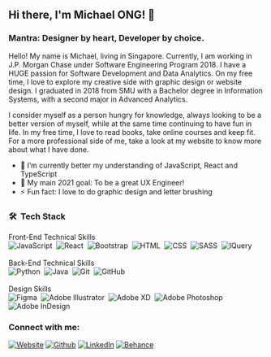 ## Hi there, I'm Michael ONG! 👋 ##
### Mantra: Designer by heart, Developer by choice. ###

Hello! My name is Michael, living in Singapore. Currently, I am working in J.P. Morgan Chase under Software Engineering Program 2018. I have a HUGE passion for Software Development and Data Analytics. On my free time, I love to explore my creative side with graphic design or website design. I graduated in 2018 from SMU with a Bachelor degree in Information Systems, with a second major in Advanced Analytics.

I consider myself as a person hungry for knowledge, always looking to be a better version of myself, while at the same time continuing to have fun in life. In my free time, I love to read books, take online courses and keep fit. For a more professional side of me, take a look at my website to know more about what I have done.

- 🌱 I’m currently better my understanding of JavaScript, React and TypeScript
- 🥅 My main 2021 goal: To be a great UX Engineer!
- ⚡ Fun fact: I love to do graphic design and letter brushing

### 🛠 &nbsp;Tech Stack ###

Front-End Technical Skills<br />
![JavaScript](https://img.shields.io/badge/-JavaScript-05122A?style=flat&logo=javascript)&nbsp;
![React](https://img.shields.io/badge/-React-05122A?style=flat&logo=react)&nbsp;
![Bootstrap](https://img.shields.io/badge/-Bootstrap-05122A?style=flat&logo=bootstrap&logoColor=563D7C)&nbsp;
![HTML](https://img.shields.io/badge/-HTML-05122A?style=flat&logo=HTML5)&nbsp;
![CSS](https://img.shields.io/badge/-CSS-05122A?style=flat&logo=CSS3&logoColor=1572B6)&nbsp;
![SASS](https://img.shields.io/badge/-SASS-05122A?style=flat&logo=SASS&logoColor=1572B6)&nbsp;
![lQuery](https://img.shields.io/badge/-jQuery-05122A?style=flat&logo=jQuery&logoColor=1572B6)&nbsp;<br /><br />
Back-End Technical Skills<br />
![Python](https://img.shields.io/badge/-Python-05122A?style=flat&logo=python)&nbsp;
![Java](https://img.shields.io/badge/-Java-05122A?style=flat&logo=Java&logoColor=FFA518)&nbsp;
![Git](https://img.shields.io/badge/-Git-05122A?style=flat&logo=git)&nbsp;
![GitHub](https://img.shields.io/badge/-GitHub-05122A?style=flat&logo=github)<br /><br />
Design Skills<br />
![Figma](https://img.shields.io/badge/-Figma-05122A?style=flat&logo=Figma)&nbsp;
![Adobe Illustrator](https://img.shields.io/badge/-Illustrator-05122A?style=flat&logo=adobe-illustrator)&nbsp;
![Adobe XD](https://img.shields.io/badge/-AdobeXD-05122A?style=flat&logo=adobe-xd)&nbsp;
![Adobe Photoshop](https://img.shields.io/badge/-Photoshop-05122A?style=flat&logo=adobe-photoshop)&nbsp;
![Adobe InDesign](https://img.shields.io/badge/-InDesign-05122A?style=flat&logo=adobe-indesign)

### Connect with me: ###
<p>
  <a href="http://www.datayse.com/" target="_blank"><img alt="Website" src="https://img.shields.io/badge/Website-%2312100E.svg?&style=flat-square&logo=AdonisJS&logoColor=white" /></a> 
<a href="https://github.com/Michaelomh" target="_blank"><img alt="Github" src="https://img.shields.io/badge/GitHub-%2312100E.svg?&style=flat-square&logo=Github&logoColor=white" /></a> 
<a href="https://www.linkedin.com/in/michaelomh/" target="_blank"><img alt="LinkedIn" src="https://img.shields.io/badge/linkedin-%230077B5.svg?&style=flat-square&logo=linkedin&logoColor=white" /></a>
<a href="https://www.behance.net/MichaelOMH" target="_blank"><img alt="Behance" src="https://img.shields.io/badge/behance-%23000000.svg?&style=flat-square&logo=behance&logoColor=white" /></a> 
</p>
